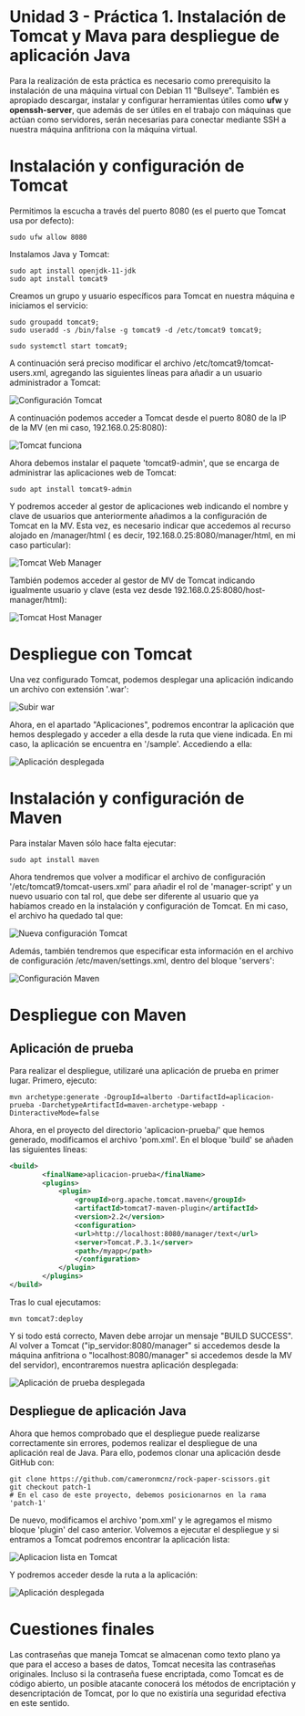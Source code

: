 # Unidad 3 - Práctica 1. Instalación de Tomcat y Mava para despliegue de aplicación Java

Para la realización de esta práctica es necesario como prerequisito la instalación 
de una máquina virtual con Debian 11 "Bullseye". También es apropiado descargar, 
instalar y configurar herramientas útiles como **ufw** y **openssh-server**, que además 
de ser útiles en el trabajo con máquinas que actúan como servidores, serán necesarias 
para conectar mediante SSH a nuestra máquina anfitriona con la máquina virtual.

# Instalación y configuración de Tomcat

Permitimos la escucha a través del puerto 8080 (es el puerto que Tomcat usa por defecto): 

```console
sudo ufw allow 8080
```

Instalamos Java y Tomcat:

```console
sudo apt install openjdk-11-jdk
sudo apt install tomcat9
```

Creamos un grupo y usuario específicos para Tomcat en nuestra máquina e iniciamos el 
servicio:
```console
sudo groupadd tomcat9;
sudo useradd -s /bin/false -g tomcat9 -d /etc/tomcat9 tomcat9;

sudo systemctl start tomcat9;
```

A continuación será preciso modificar el archivo /etc/tomcat9/tomcat-users.xml, 
agregando las siguientes líneas para añadir a un usuario administrador a Tomcat: 

![Configuración Tomcat](images/conf_tomcat.png)

A continuación podemos acceder a Tomcat desde el puerto 8080 de la IP de la MV 
(en mi caso, 192.168.0.25:8080): 

![Tomcat funciona](images/tomcat_funciona.png)

Ahora debemos instalar el paquete 'tomcat9-admin', que se encarga de administrar 
las aplicaciones web de Tomcat:

```console
sudo apt install tomcat9-admin
```

Y podremos acceder al gestor de aplicaciones web indicando el nombre y clave de 
usuarios que anteriormente añadimos a la configuración de Tomcat en la MV. Esta 
vez, es necesario indicar que accedemos al recurso alojado en /manager/html (
es decir, 192.168.0.25:8080/manager/html, en mi caso particular):

![Tomcat Web Manager](images/tomcat_manager.png)

También podemos acceder al gestor de MV de Tomcat indicando igualmente usuario 
y clave (esta vez desde 192.168.0.25:8080/host-manager/html):

![Tomcat Host Manager](images/tomcat_host_manager.png)


# Despliegue con Tomcat

Una vez configurado Tomcat, podemos desplegar una aplicación indicando un archivo 
con extensión '.war': 

![Subir war](./images/subida_war.png)

Ahora, en el apartado "Aplicaciones", podremos encontrar la aplicación que hemos 
desplegado y acceder a ella desde la ruta que viene indicada. En mi caso, la 
aplicación se encuentra en '/sample'. Accediendo a ella: 

![Aplicación desplegada](./images/sample_desplegada.png)



# Instalación y configuración de Maven

Para instalar Maven sólo hace falta ejecutar:

```console
sudo apt install maven
```

Ahora tendremos que volver a modificar el archivo de configuración 
'/etc/tomcat9/tomcat-users.xml' para añadir el rol de 'manager-script' y un nuevo 
usuario con tal rol, que debe ser diferente al usuario que ya habíamos creado en 
la instalación y configuración de Tomcat. En mi caso, el archivo ha quedado tal que:

![Nueva configuración Tomcat](./images/cambio_conf_tomcat.png)

Además, también tendremos que especificar esta información en el archivo de configuración 
/etc/maven/settings.xml, dentro del bloque 'servers':

![Configuración Maven](./images/conf_maven.png)


# Despliegue con Maven

## Aplicación de prueba

Para realizar el despliegue, utilizaré una aplicación de prueba en primer lugar. Primero, 
ejecuto:
```console
mvn archetype:generate -DgroupId=alberto -DartifactId=aplicacion-prueba -DarchetypeArtifactId=maven-archetype-webapp -DinteractiveMode=false
```

Ahora, en el proyecto del directorio 'aplicacion-prueba/' que hemos generado, modificamos 
el archivo 'pom.xml'. En el bloque 'build' se añaden las siguientes líneas: 

```xml
<build>
        <finalName>aplicacion-prueba</finalName> 
        <plugins> 
	        <plugin>
        		<groupId>org.apache.tomcat.maven</groupId>
		        <artifactId>tomcat7-maven-plugin</artifactId>
		        <version>2.2</version>
		        <configuration>
				<url>http://localhost:8080/manager/text</url> 
				<server>Tomcat.P.3.1</server> 
				<path>/myapp</path> 
		        </configuration>
	        </plugin>
        </plugins>
</build>
```

Tras lo cual ejecutamos:

```console
mvn tomcat7:deploy
```
Y si todo está correcto, Maven debe arrojar un mensaje "BUILD SUCCESS". Al volver a 
Tomcat ("ip_servidor:8080/manager" si accedemos desde la máquina anfitriona o 
"localhost:8080/manager" si accedemos desde la MV del servidor), encontraremos nuestra 
aplicación desplegada:

![Aplicación de prueba desplegada](./images/prueba_despliegue_mvn.png)


## Despliegue de aplicación Java

Ahora que hemos comprobado que el despliegue puede realizarse correctamente sin errores, 
podemos realizar el despliegue de una aplicación real de Java. Para ello, podemos clonar 
una aplicación desde GitHub con:

```console
git clone https://github.com/cameronmcnz/rock-paper-scissors.git
git checkout patch-1
# En el caso de este proyecto, debemos posicionarnos en la rama 'patch-1'
```

De nuevo, modificamos el archivo 'pom.xml' y le agregamos el mismo bloque 'plugin' del 
caso anterior. Volvemos a ejecutar el despliegue y si entramos a Tomcat podremos 
encontrar la aplicación lista:

![Aplicacion lista en Tomcat](./images/tomcat_aplicacion.png)

Y podremos acceder desde la ruta a la aplicación:

![Aplicación desplegada](./images/aplicacion_desplegada.png)


# Cuestiones finales

Las contraseñas que maneja Tomcat se almacenan como texto plano ya que para el acceso a bases de datos, 
Tomcat necesita las contraseñas originales. Incluso si la contraseña fuese encriptada, como Tomcat es 
de código abierto, un posible atacante conocerá los métodos de encriptación y desencriptación de Tomcat, 
por lo que no existiría una seguridad efectiva en este sentido.
